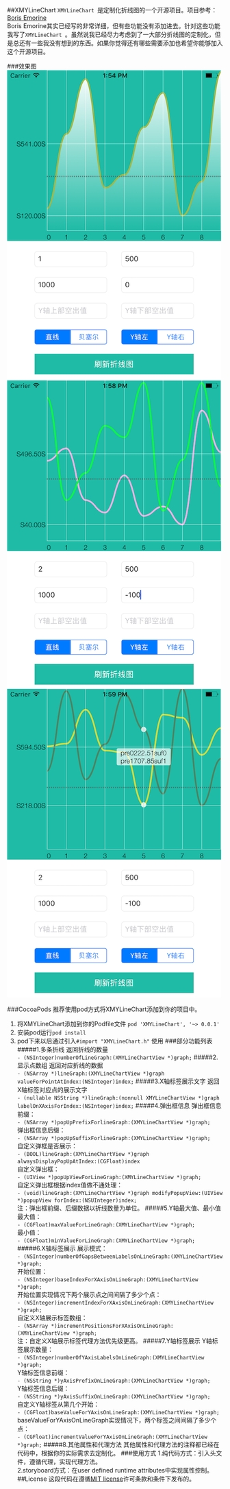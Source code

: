 ##XMYLineChart
`XMYLineChart `是定制化折线图的一个开源项目。项目参考： [Boris Emorine](https://github.com/Boris-Em/BEMSimpleLineGraph)<br>Boris Emorine其实已经写的非常详细，但有些功能没有添加进去。针对这些功能我写了`XMYLineChart `。虽然说我已经尽力考虑到了一大部分折线图的定制化，但是总还有一些我没有想到的东西。如果你觉得还有哪些需要添加也希望你能够加入这个开源项目。

###效果图
![](https://github.com/xumoyan/XMYLineChart/blob/master/LineChartPicture/lineOne.png)
![](https://github.com/xumoyan/XMYLineChart/blob/master/LineChartPicture/lineTwo.png)
![](https://github.com/xumoyan/XMYLineChart/blob/master/LineChartPicture/lineThree.png)

###CocoaPods
推荐使用pod方式将XMYLineChart添加到你的项目中。<br>
1. 将XMYLineChart添加到你的Podfile文件 `pod 'XMYLineChart', '~> 0.0.1'`<br>
2. 安装pod运行`pod install`<br>
3. pod下来以后通过引入`#import "XMYLineChart.h"` 使用
###部分功能列表
#####1.多条折线
返回折线的数量<br>
`- (NSInteger)numberOfLineGraph:(XMYLineChartView *)graph;`
#####2.显示点数组
返回对应折线的数据<br>
`- (NSArray *)lineGraph:(XMYLineChartView *)graph valueForPointAtIndex:(NSInteger)index;`
#####3.X轴标签展示文字
返回X轴标签对应点的展示文字<br>
`- (nullable NSString *)lineGraph:(nonnull XMYLineChartView *)graph labelOnXAxisForIndex:(NSInteger)index;`
#####4.弹出框信息
弹出框信息前缀：<br>
`- (NSArray *)popUpPrefixForlineGraph:(XMYLineChartView *)graph;`<br>
弹出框信息后缀：<br>
`- (NSArray *)popUpSuffixForlineGraph:(XMYLineChartView *)graph;`<br>
自定义弹框是否展示：<br>
`- (BOOL)lineGraph:(XMYLineChartView *)graph alwaysDisplayPopUpAtIndex:(CGFloat)index`<br>
自定义弹出框：<br>
`- (UIView *)popUpViewForLineGraph:(XMYLineChartView *)graph;`<br>
自定义弹出框根据index值做不通处理：<br>
`- (void)lineGraph:(XMYLineChartView *)graph modifyPopupView:(UIView *)popupView forIndex:(NSUInteger)index;`<br>
注：弹出框前缀、后缀数据以折线数量为单位。
#####5.Y轴最大值、最小值
最大值：<br>
`- (CGFloat)maxValueForLineGraph:(XMYLineChartView *)graph;`<br>
最小值：<br>
`- (CGFloat)minValueForLineGraph:(XMYLineChartView *)graph;`
#####6.X轴标签展示
展示模式：<br>
`- (NSInteger)numberOfGapsBetweenLabelsOnLineGraph:(XMYLineChartView *)graph;`<br>
开始位置：<br>
`- (NSInteger)baseIndexForXAxisOnLineGraph:(XMYLineChartView *)graph;`<br>
开始位置实现情况下两个展示点之间间隔了多少个点：<br>
`- (NSInteger)incrementIndexForXAxisOnLineGraph:(XMYLineChartView *)graph;`<br>
自定义X轴展示标签数组：<br>
`- (NSArray *)incrementPositionsForXAxisOnLineGraph:(XMYLineChartView *)graph;`<br>
注：自定义X轴展示标签代理方法优先级更高。
#####7.Y轴标签展示
Y轴标签展示数量：<br>
`- (NSInteger)numberOfYAxisLabelsOnLineGraph:(XMYLineChartView *)graph;`<br>
Y轴标签信息前缀：<br>
`- (NSString *)yAxisPrefixOnLineGraph:(XMYLineChartView *)graph;`<br>
Y轴标签信息后缀：<br>
`- (NSString *)yAxisSuffixOnLineGraph:(XMYLineChartView *)graph;`<br>
自定义Y轴标签从第几个开始：<br>
`- (CGFloat)baseValueForYAxisOnLineGraph:(XMYLineChartView *)graph;`<br>
baseValueForYAxisOnLineGraph实现情况下，两个标签之间间隔了多少个点：<br>
`- (CGFloat)incrementValueForYAxisOnLineGraph:(XMYLineChartView *)graph;`
#####8.其他属性和代理方法
其他属性和代理方法的注释都已经在代码中，根据你的实际需求去定制化。
###使用方式
1.纯代码方式：引入头文件，遵循代理，实现代理方法。<br>
2.storyboard方式：在user defined runtime attributes中实现属性控制。
##License
这段代码在遵循[MIT license](LICENSE)许可条款和条件下发布的。
